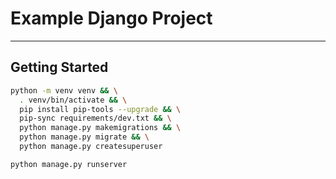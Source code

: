 <!-- Source: https://github.com/jdeanwallace/django-project-template -->

<!-- Start -->

# Example Django Project
---

## Getting Started

```bash
python -m venv venv && \
  . venv/bin/activate && \
  pip install pip-tools --upgrade && \
  pip-sync requirements/dev.txt && \
  python manage.py makemigrations && \
  python manage.py migrate && \
  python manage.py createsuperuser

python manage.py runserver
```

<!-- End. -->
